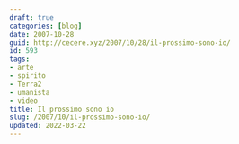 ```yaml
---
draft: true
categories: [blog]
date: 2007-10-28
guid: http://cecere.xyz/2007/10/28/il-prossimo-sono-io/
id: 593
tags:
- arte
- spirito
- Terra2
- umanista
- video
title: Il prossimo sono io
slug: /2007/10/il-prossimo-sono-io/
updated: 2022-03-22
---
```


